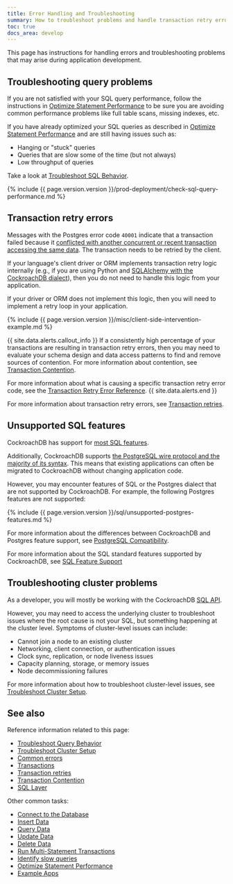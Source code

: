 ```yaml
---
title: Error Handling and Troubleshooting
summary: How to troubleshoot problems and handle transaction retry errors during application development
toc: true
docs_area: develop
---
```


This page has instructions for handling errors and troubleshooting problems that may arise during application development.

## Troubleshooting query problems

If you are not satisfied with your SQL query performance, follow the instructions in [Optimize Statement Performance][fast] to be sure you are avoiding common performance problems like full table scans, missing indexes, etc.

If you have already optimized your SQL queries as described in [Optimize Statement Performance][fast] and are still having issues such as:

- Hanging or "stuck" queries
- Queries that are slow some of the time (but not always)
- Low throughput of queries

Take a look at [Troubleshoot SQL Behavior](query-behavior-troubleshooting.html).

{%  include {{  page.version.version  }}/prod-deployment/check-sql-query-performance.md %}

## Transaction retry errors

Messages with the Postgres error code `40001` indicate that a transaction failed because it [conflicted with another concurrent or recent transaction accessing the same data](performance-best-practices-overview.html#transaction-contention). The transaction needs to be retried by the client.

If your language's client driver or ORM implements transaction retry logic internally (e.g., if you are using Python and [SQLAlchemy with the CockroachDB dialect](build-a-python-app-with-cockroachdb-sqlalchemy.html)), then you do not need to handle this logic from your application.

If your driver or ORM does not implement this logic, then you will need to implement a retry loop in your application.

{%  include {{ page.version.version }}/misc/client-side-intervention-example.md %}

{{ site.data.alerts.callout_info }}
If a consistently high percentage of your transactions are resulting in transaction retry errors, then you may need to evaluate your schema design and data access patterns to find and remove sources of contention. For more information about contention, see [Transaction Contention](performance-best-practices-overview.html#transaction-contention).

For more information about what is causing a specific transaction retry error code, see the [Transaction Retry Error Reference](transaction-retry-error-reference.html).
{{ site.data.alerts.end }}

For more information about transaction retry errors, see [Transaction retries](transactions.html#client-side-intervention).

## Unsupported SQL features

CockroachDB has support for [most SQL features](sql-feature-support.html).

Additionally, CockroachDB supports [the PostgreSQL wire protocol and the majority of its syntax](postgresql-compatibility.html). This means that existing applications can often be migrated to CockroachDB without changing application code.

However, you may encounter features of SQL or the Postgres dialect that are not supported by CockroachDB. For example, the following Postgres features are not supported:

{%  include {{ page.version.version }}/sql/unsupported-postgres-features.md %}

For more information about the differences between CockroachDB and Postgres feature support, see [PostgreSQL Compatibility](postgresql-compatibility.html).

For more information about the SQL standard features supported by CockroachDB, see [SQL Feature Support](sql-feature-support.html)

## Troubleshooting cluster problems

As a developer, you will mostly be working with the CockroachDB [SQL API](sql-statements.html).

However, you may need to access the underlying cluster to troubleshoot issues where the root cause is not your SQL, but something happening at the cluster level. Symptoms of cluster-level issues can include:

- Cannot join a node to an existing cluster
- Networking, client connection, or authentication issues
- Clock sync, replication, or node liveness issues
- Capacity planning, storage, or memory issues
- Node decommissioning failures

For more information about how to troubleshoot cluster-level issues, see [Troubleshoot Cluster Setup](cluster-setup-troubleshooting.html).

## See also

Reference information related to this page:

- [Troubleshoot Query Behavior](query-behavior-troubleshooting.html)
- [Troubleshoot Cluster Setup](cluster-setup-troubleshooting.html)
- [Common errors](common-errors.html)
- [Transactions](transactions.html)
- [Transaction retries](transactions.html#client-side-intervention)
- [Transaction Contention](performance-best-practices-overview.html#transaction-contention)
- [SQL Layer][sql]

Other common tasks:

- [Connect to the Database](connect-to-the-database.html)
- [Insert Data](insert-data.html)
- [Query Data](query-data.html)
- [Update Data](update-data.html)
- [Delete Data](delete-data.html)
- [Run Multi-Statement Transactions](run-multi-statement-transactions.html)
- [Identify slow queries](query-behavior-troubleshooting.html#identify-slow-statements)
- [Optimize Statement Performance][fast]
- [Example Apps](example-apps.html)

<!-- Reference Links -->

[sql]: architecture/sql-layer.html
[fast]: make-queries-fast.html
